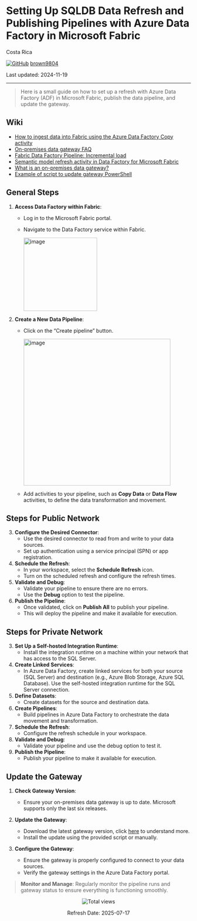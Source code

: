 # Setting Up SQLDB Data Refresh and Publishing Pipelines with Azure Data Factory in Microsoft Fabric

Costa Rica

[![GitHub](https://img.shields.io/badge/--181717?logo=github&logoColor=ffffff)](https://github.com/)
[brown9804](https://github.com/brown9804)

Last updated: 2024-11-19

----------

> Here is a small guide on how to set up a refresh with Azure Data Factory (ADF) in Microsoft Fabric, publish the data pipeline, and update the gateway.

## Wiki 

- [How to ingest data into Fabric using the Azure Data Factory Copy activity](https://learn.microsoft.com/en-us/fabric/data-factory/how-to-ingest-data-into-fabric-from-azure-data-factory)
- [On-premises data gateway FAQ](https://learn.microsoft.com/en-us/data-integration/gateway/service-gateway-onprem-faq)
- [Fabric Data Factory Pipeline: Incremental load](https://community.fabric.microsoft.com/t5/Data-Pipelines/Fabric-Data-Factory-Pipeline-Incremental-load/m-p/3262598)
- [Semantic model refresh activity in Data Factory for Microsoft Fabric](https://learn.microsoft.com/en-us/fabric/data-factory/semantic-model-refresh-activity)
- [What is an on-premises data gateway?](https://learn.microsoft.com/en-us/data-integration/gateway/service-gateway-onprem)
- [Example of script to update gateway PowerShell](https://github.com/Azure/Azure-DataFactory/blob/main/SamplesV2/SelfHostedIntegrationRuntime/AutomationScripts/script-update-gateway.ps1)

## General Steps

1. **Access Data Factory within Fabric**:
    - Log in to the Microsoft Fabric portal.
    - Navigate to the Data Factory service within Fabric.
      
      <img width="200" alt="image" src="https://github.com/user-attachments/assets/3b57f63c-bb09-4f11-9012-06f59dfa4893">

2. **Create a New Data Pipeline**:
    - Click on the “Create pipeline” button.
    
      <img width="400" alt="image" src="https://github.com/user-attachments/assets/52cfe364-9022-47b0-a76d-33f78d85144e">
    
    - Add activities to your pipeline, such as **Copy Data** or **Data Flow** activities, to define the data transformation and movement.

## Steps for Public Network

3. **Configure the Desired Connector**:
    - Use the desired connector to read from and write to your data sources.
    - Set up authentication using a service principal (SPN) or app registration.
4. **Schedule the Refresh**:
    - In your workspace, select the **Schedule Refresh** icon.
    - Turn on the scheduled refresh and configure the refresh times.
5. **Validate and Debug**:
    - Validate your pipeline to ensure there are no errors.
    - Use the **Debug** option to test the pipeline.
6. **Publish the Pipeline**:
    - Once validated, click on **Publish All** to publish your pipeline.
    - This will deploy the pipeline and make it available for execution.

## Steps for Private Network

3. **Set Up a Self-hosted Integration Runtime**:
    - Install the integration runtime on a machine within your network that has access to the SQL Server.
4. **Create Linked Services**:
    - In Azure Data Factory, create linked services for both your source (SQL Server) and destination (e.g., Azure Blob Storage, Azure SQL Database). Use the self-hosted integration runtime for the SQL Server connection.
5. **Define Datasets**:
    - Create datasets for the source and destination data.
6. **Create Pipelines**:
    - Build pipelines in Azure Data Factory to orchestrate the data movement and transformation.
7. **Schedule the Refresh**:
    - Configure the refresh schedule in your workspace.
8. **Validate and Debug**:
    - Validate your pipeline and use the debug option to test it.
9. **Publish the Pipeline**:
    - Publish your pipeline to make it available for execution.

## Update the Gateway

1. **Check Gateway Version**:
   - Ensure your on-premises data gateway is up to date. Microsoft supports only the last six releases.
2. **Update the Gateway**:
   - Download the latest gateway version, click [here](https://learn.microsoft.com/en-us/data-integration/gateway/service-gateway-install#download-and-install-a-standard-gateway) to understand more.
   - Install the update using the provided script or manually.

3. **Configure the Gateway**:
   - Ensure the gateway is properly configured to connect to your data sources.
   - Verify the gateway settings in the Azure Data Factory portal.

> **Monitor and Manage**: Regularly monitor the pipeline runs and gateway status to ensure everything is functioning smoothly.

<!-- START BADGE -->
<div align="center">
  <img src="https://img.shields.io/badge/Total%20views-9-limegreen" alt="Total views">
  <p>Refresh Date: 2025-07-17</p>
</div>
<!-- END BADGE -->